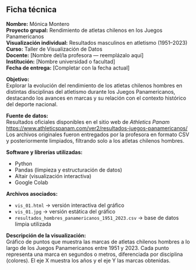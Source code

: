 ## Ficha técnica

**Nombre:** Mónica Montero  
**Proyecto grupal:** Rendimiento de atletas chilenos en los Juegos Panamericanos  
**Visualización individual:** Resultados masculinos en atletismo (1951–2023)  
**Curso:** Taller de Visualización de Datos  
**Docente:** [Nombre del/la profesora — reemplázalo aquí]  
**Institución:** [Nombre universidad o facultad]  
**Fecha de entrega:** [Completar con la fecha actual]

**Objetivo:**  
Explorar la evolución del rendimiento de los atletas chilenos hombres en distintas disciplinas del atletismo durante los Juegos Panamericanos, destacando los avances en marcas y su relación con el contexto histórico del deporte nacional.

**Fuente de datos:**  
Resultados oficiales disponibles en el sitio web de *Athletics Panam*  
https://www.athleticspanam.com/ver2/resultados-juegos-panamericanos/  
Los archivos originales fueron entregados por la profesora en formato CSV y posteriormente limpiados, filtrando solo a los atletas chilenos hombres.

**Software y librerías utilizadas:**  
- Python  
- Pandas (limpieza y estructuración de datos)  
- Altair (visualización interactiva)  
- Google Colab  

**Archivos asociados:**  
- `vis_01.html` → versión interactiva del gráfico  
- `vis_01.jpg` → versión estática del gráfico  
- `resultados_hombres_panamericanos_1951_2023.csv` → base de datos limpia utilizada  

**Descripción de la visualización:**  
Gráfico de puntos que muestra las marcas de atletas chilenos hombres a lo largo de los Juegos Panamericanos entre 1951 y 2023. Cada punto representa una marca en segundos o metros, diferenciada por disciplina (colores). El eje X muestra los años y el eje Y las marcas obtenidas.
